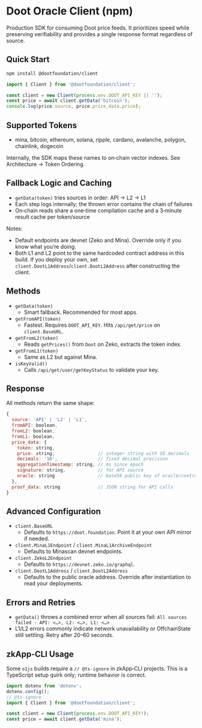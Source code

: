 # Doot Oracle Client (npm)

Production SDK for consuming Doot price feeds. It prioritizes speed while
preserving verifiability and provides a single response format regardless of
source.

## Quick Start

```bash
npm install @dootfoundation/client
```

```javascript
import { Client } from '@dootfoundation/client';

const client = new Client(process.env.DOOT_API_KEY || '');
const price = await client.getData('bitcoin');
console.log(price.source, price.price_data.price);
```

## Supported Tokens

- mina, bitcoin, ethereum, solana, ripple, cardano, avalanche, polygon, chainlink, dogecoin

Internally, the SDK maps these names to on‑chain vector indexes. See Architecture → Token Ordering.

## Fallback Logic and Caching

- `getData(token)` tries sources in order: API → L2 → L1
- Each step logs internally; the thrown error contains the chain of failures
- On‑chain reads share a one‑time compilation cache and a 3‑minute result cache per token/source

Notes:
- Default endpoints are devnet (Zeko and Mina). Override only if you know what you’re doing.
- Both L1 and L2 point to the same hardcoded contract address in this build. If you deploy your own, set `client.DootL1Address`/`client.DootL2Address` after constructing the client.

## Methods

- `getData(token)`
  - Smart fallback. Recommended for most apps.
- `getFromAPI(token)`
  - Fastest. Requires `DOOT_API_KEY`. Hits `/api/get/price` on `client.BaseURL`.
- `getFromL2(token)`
  - Reads `getPrices()` from `Doot` on Zeko, extracts the token index.
- `getFromL1(token)`
  - Same as L2 but against Mina.
- `isKeyValid()`
  - Calls `/api/get/user/getKeyStatus` to validate your key.

## Response

All methods return the same shape:

```javascript
{
  source: 'API' | 'L2' | 'L1',
  fromAPI: boolean,
  fromL2: boolean,
  fromL1: boolean,
  price_data: {
    token: string,
    price: string,                // integer string with 10 decimals
    decimals: '10',               // fixed decimal precision
    aggregationTimestamp: string, // ms since epoch
    signature: string,            // for API source
    oracle: string                // base58 public key of oracle/contract
  },
  proof_data: string              // JSON string for API calls
}
```

## Advanced Configuration

- `client.BaseURL`
  - Defaults to `https://doot.foundation`. Point it at your own API mirror if needed.
- `client.MinaL1Endpoint` / `client.MinaL1ArchiveEndpoint`
  - Defaults to Minascan devnet endpoints.
- `client.ZekoL2Endpoint`
  - Defaults to `https://devnet.zeko.io/graphql`.
- `client.DootL1Address` / `client.DootL2Address`
  - Defaults to the public oracle address. Override after instantiation to read your deployments.

## Errors and Retries

- `getData()` throws a combined error when all sources fail: `All sources failed - API: <…>, L2: <…>, L1: <…>`
- L1/L2 errors commonly indicate network unavailability or OffchainState still settling. Retry after 20–60 seconds.

## zkApp‑CLI Usage

Some `o1js` builds require a `// @ts-ignore` in zkApp‑CLI projects. This is a
TypeScript setup quirk only; runtime behavior is correct.

```typescript
import dotenv from 'dotenv';
dotenv.config();
// @ts-ignore
import { Client } from '@dootfoundation/client';

const client = new Client(process.env.DOOT_API_KEY!);
const price = await client.getData('mina');
```
